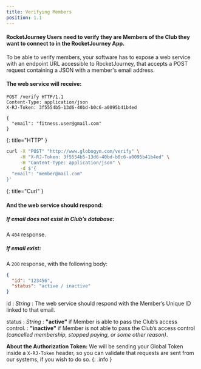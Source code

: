 ```yaml
---
title: Verifying Members
position: 1.1
---
```


#### RocketJourney Users need to verify they are Members of the Club they want to connect to in the RocketJourney App.

To be able to verify members, your software has to expose a web service with an endpoint URL accessible to RocketJourney, that accepts a POST request containing a JSON with a member's email address.

#### The web service will receive:

~~~ http
POST /verify HTTP/1.1
Content-Type: application/json
X-RJ-Token: 3f5554b5-13d6-40bd-b0c6-a0095b41b4ed

{
  "email": "fitness.user@gmail.com"
}
~~~
{: title="HTTP" }

~~~ bash
curl -X "POST" "http://www.globogym.com/verify" \
     -H "X-RJ-Token: 3f5554b5-13d6-40bd-b0c6-a0095b41b4ed" \
     -H "Content-Type: application/json" \
     -d $'{
  "email": "member@mail.com"
}'
~~~
{: title="Curl" }

#### And the web service should respond:

##### **If email does not exist in Club’s database:**

A `404` response.

##### **If email exist:**

A `200` response, with the following body:

~~~ json
{
  "id": "123456",
  "status": "active / inactive"
}
~~~

id
: *String*
: The web service should respond with the Member’s Unique ID linked to that email.

status
: *String*
: **"active"** if Member is able to pass the Club’s access control.
: **"inactive"** if Member is not able to pass the Club’s access control *(cancelled membership, stopped paying, or some other reason)*.

**About the Authorization Token:** We will be sending your Global Token inside a `X-RJ-Token` header, so you can validate that requests are sent from our systems, if you wish to do so.
{: .info }
